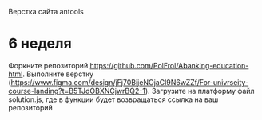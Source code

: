 Верстка сайта antools
# 6 неделя
Форкните репозиторий https://github.com/PolFrol/Abanking-education-html. Выполните верстку (https://www.figma.com/design/jFj70BijeNOjaCI9N6wZZf/For-univrseity-course-landing?t=B5TJdOBXNCjwrBQ2-1). Загрузите на 
платформу файл solution.js, где в функции будет возвращаться ссылка на ваш репозиторий
